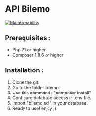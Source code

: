 # API Bilemo

[![Maintainability](https://api.codeclimate.com/v1/badges/9ccba3ebb0bd42ceb8a9/maintainability)](https://codeclimate.com/github/Minikeys/bilemo/maintainability)

## Prerequisites :

*   Php 7.1 or higher
*   Composer 1.8.6 or higher

## Installation :

1.  Clone the git.
2.  Go to the folder bilemo.
3.  Use this command : "composer install"
4.  Configure database access in .env file.
5.  Import "bilemo.sql" in your database.
6.  Ready to use! enjoy ;)
